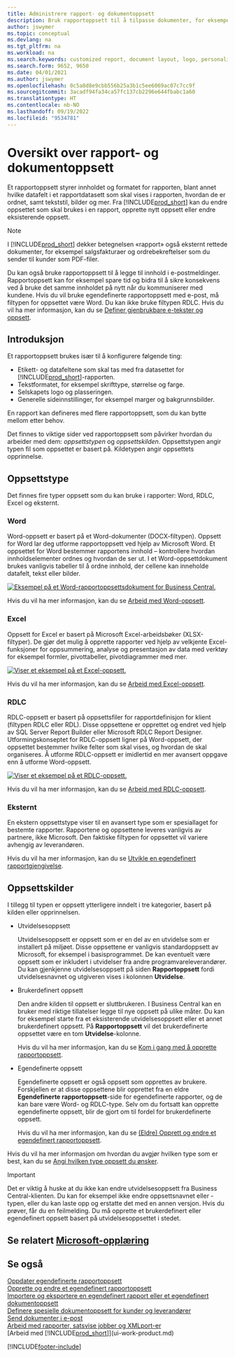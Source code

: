 ```yaml
---
title: Administrere rapport- og dokumentoppsett
description: Bruk rapportoppsett til å tilpasse dokumenter, for eksempel tilpasse skriften, logoen eller sideinnstillingene for PDF-filer du sender til kunder.
author: jswymer
ms.topic: conceptual
ms.devlang: na
ms.tgt_pltfrm: na
ms.workload: na
ms.search.keywords: customized report, document layout, logo, personalize
ms.search.form: 9652, 9650
ms.date: 04/01/2021
ms.author: jswymer
ms.openlocfilehash: 0c5a8d8e9cbb556b25a3b1c5ee6069ac07c7cc9f
ms.sourcegitcommit: 3acadf94fa34ca57fc137cb2296e644fbabc1a60
ms.translationtype: HT
ms.contentlocale: nb-NO
ms.lasthandoff: 09/19/2022
ms.locfileid: "9534781"
---
```

# <a name="report-and-document-layouts-overview"></a>Oversikt over rapport- og dokumentoppsett

Et rapportoppsett styrer innholdet og formatet for rapporten, blant annet hvilke datafelt i et rapportdatasett som skal vises i rapporten, hvordan de er ordnet, samt tekststil, bilder og mer. Fra [!INCLUDE[prod_short](includes/prod_short.md)] kan du endre oppsettet som skal brukes i en rapport, opprette nytt oppsett eller endre eksisterende oppsett.

> [!NOTE]  
> I [!INCLUDE[prod_short](includes/prod_short.md)] dekker betegnelsen «rapport» også eksternt rettede dokumenter, for eksempel salgsfakturaer og ordrebekreftelser som du sender til kunder som PDF-filer.

Du kan også bruke rapportoppsett til å legge til innhold i e-postmeldinger. Rapportoppsett kan for eksempel spare tid og bidra til å sikre konsekvens ved å bruke det samme innholdet på nytt når du kommuniserer med kundene. Hvis du vil bruke egendefinerte rapportoppsett med e-post, må filtypen for oppsettet være Word. Du kan ikke bruke filtypen RDLC. Hvis du vil ha mer informasjon, kan du se [Definer gjenbrukbare e-tekster og oppsett](admin-how-setup-email.md#set-up-reusable-email-texts-and-layouts). 

## <a name="introduction"></a>Introduksjon

Et rapportoppsett brukes især til å konfigurere følgende ting:

* Etikett- og datafeltene som skal tas med fra datasettet for [!INCLUDE[prod_short](includes/prod_short.md)]-rapporten.
* Tekstformatet, for eksempel skrifttype, størrelse og farge.
* Selskapets logo og plasseringen.
* Generelle sideinnstillinger, for eksempel marger og bakgrunnsbilder.

En rapport kan defineres med flere rapportoppsett, som du kan bytte mellom etter behov. 

<!--You can use one of the built-in report layouts or you can create custom report layouts and assign them to your reports as needed. For more information, see [Create a Custom Report or Document Layout](ui-how-create-custom-report-layout.md).-->

Det finnes to viktige sider ved rapportoppsett som påvirker hvordan du arbeider med dem: *oppsettstypen* og *oppsettskilden*. Oppsettstypen angir typen fil som oppsettet er basert på. Kildetypen angir oppsettets opprinnelse.

## <a name="layout-types"></a>Oppsettstype

Det finnes fire typer oppsett som du kan bruke i rapporter: Word, RDLC, Excel og eksternt.

### <a name="word"></a>Word

Word-oppsett er basert på et Word-dokumenter (DOCX-filtypen). Oppsett for Word lar deg utforme rapportoppsett ved hjelp av Microsoft Word. Et oppsettet for Word bestemmer rapportens innhold – kontrollere hvordan innholdselementer ordnes og hvordan de ser ut. I et Word-oppsettdokument brukes vanligvis tabeller til å ordne innhold, der cellene kan inneholde datafelt, tekst eller bilder.

[![Eksempel på et Word-rapportoppsettsdokument for Business Central.](media/word-layout-overview.png)](media/word-layout-overview.png#lightbox) 

<!--![Example of a word report layout document for Business Central.](media/nav_wordreportlayout_edit_in_word_example.png) -->

Hvis du vil ha mer informasjon, kan du se [Arbeid med Word-oppsett](ui-how-add-fields-word-report-layout.md).

### <a name="excel"></a>Excel

Oppsett for Excel er basert på Microsoft Excel-arbeidsbøker (XLSX-filtyper). De gjør det mulig å opprette rapporter ved hjelp av velkjente Excel-funksjoner for oppsummering, analyse og presentasjon av data med verktøy for eksempel formler, pivottabeller, pivotdiagrammer med mer.

[![Viser et eksempel på et Excel-oppsett.](media/excel-layout-2.png)](media/excel-layout-2.png#lightbox)

Hvis du vil ha mer informasjon, kan du se [Arbeid med Excel-oppsett](ui-excel-report-layouts.md).

### <a name="rdlc"></a>RDLC

RDLC-oppsett er basert på oppsettsfiler for rapportdefinisjon for klient (filtypen RDLC eller RDL). Disse oppsettene er opprettet og endret ved hjelp av SQL Server Report Builder eller Microsoft RDLC Report Designer. Utformingskonseptet for RDLC-oppsett ligner på Word-oppsett, der oppsettet bestemmer hvilke felter som skal vises, og hvordan de skal organiseres. Å utforme RDLC-oppsett er imidlertid en mer avansert oppgave enn å utforme Word-oppsett.

[![Viser et eksempel på et RDLC-oppsett.](media/rdlc-layout-overview.png)](media/rdlc-layout-overview.png#lightbox)

Hvis du vil ha mer informasjon, kan du se [Arbeid med RDLC-oppsett](ui-rdlc-report-layouts.md).

### <a name="external"></a>Eksternt

En ekstern oppsettstype viser til en avansert type som er spesiallaget for bestemte rapporter. Rapportene og oppsettene leveres vanligvis av partnere, ikke Microsoft. Den faktiske filtypen for oppsettet vil variere avhengig av leverandøren.

Hvis du vil ha mer informasjon, kan du se [Utvikle en egendefinert rapportgjengivelse](/dynamics365/business-central/dev-itpro/developer/devenv-report-custom-render).

## <a name="layout-sources"></a>Oppsettskilder

I tillegg til typen er oppsett ytterligere inndelt i tre kategorier, basert på kilden eller opprinnelsen.

* Utvidelsesoppsett

   Utvidelsesoppsett er oppsett som er en del av en utvidelse som er installert på miljøet. Disse oppsettene er vanligvis standardoppsett av Microsoft, for eksempel i basisprogrammet. De kan eventuelt være oppsett som er inkludert i utvidelser fra andre programvareleverandører. Du kan gjenkjenne utvidelsesoppsett på siden **Rapportoppsett** fordi utvidelsesnavnet og utgiveren vises i kolonnen **Utvidelse**.

* Brukerdefinert oppsett

   Den andre kilden til oppsett er sluttbrukeren. I Business Central kan en bruker med riktige tillatelser legge til nye oppsett på ulike måter. Du kan for eksempel starte fra et eksisterende utvidelsesoppsett eller et annet brukerdefinert oppsett. På **Rapportoppsett** vil det brukerdefinerte oppsettet være en tom **Utvidelse**-kolonne.

   Hvis du vil ha mer informasjon, kan du se [Kom i gang med å opprette rapportoppsett](ui-get-started-layouts.md).

* Egendefinerte oppsett

  Egendefinerte oppsett er også oppsett som opprettes av brukere. Forskjellen er at disse oppsettene blir opprettet fra en eldre **Egendefinerte rapportoppsett**-side for egendefinerte rapporter, og de kan bare være Word- og RDLC-type. Selv om du fortsatt kan opprette egendefinerte oppsett, blir de gjort om til fordel for brukerdefinerte oppsett.

  Hvis du vil ha mer informasjon, kan du se [(Eldre) Opprett og endre et egendefinert rapportoppsett](ui-how-create-custom-report-layout.md).

Hvis du vil ha mer informasjon om hvordan du avgjør hvilken type som er best, kan du se [Angi hvilken type oppsett du ønsker](ui-get-started-layouts.md#decide).

> [!IMPORTANT]
> Det er viktig å huske at du ikke kan endre utvidelsesoppsett fra Business Central-klienten. Du kan for eksempel ikke endre oppsettsnavnet eller -typen, eller du kan laste opp og erstatte det med en annen versjon. Hvis du prøver, får du en feilmelding. Du må opprette et brukerdefinert eller egendefinert oppsett basert på utvidelsesoppsettet i stedet.

<!--
### Built-in and custom report layouts



[!INCLUDE[prod_short](includes/prod_short.md)] includes several built-in layouts. Built-in layouts are predefined layouts that are designed for specific reports. [!INCLUDE[prod_short](includes/prod_short.md)] reports will have a built-in layout as either an RDLC report layout, Word report layout, or in some cases both. You can’t modify a built-in report layout from [!INCLUDE[prod_short](includes/prod_short.md)] but you use them as a starting point for building your own custom report layouts.

Custom layouts are report layouts that you design to change the appearance of a report. You typically create a custom layout based on a built-in layout, but you can create them from scratch or from a copy of an existing custom layout. Custom layouts enable you to have multiple layouts for the same report, which you switch among as needed. For example, you can have different layouts for each [!INCLUDE[prod_short](includes/prod_short.md)] company, or you can have different layouts for the same company for specific occasions or events, like a special campaign or holiday season.


Deciding on whether to use a Word, Excel, or RDLC layout type will depend on how you want the generated report to look and your knowledge of tools for creating the layouts, like Word, Excel, and SQL Server Report Builder.

* The general design concepts for Word and RDLC layouts are similar. However each type has certain design features that affect how the generated report appears in [!INCLUDE[prod_short](includes/prod_short.md)]. This means that the same report might look different when using the Word report layout compared to the RDLC report layout.

* The process for setting up Word, Excel, and RDLC report layouts on reports is the same. The main difference is in the way you modify the layouts. Word and especially Excel layouts are typically easier to create and modify than RDLC report layouts because you use Word and Excel. RDLC report layouts are modified by using SQL Server Report builder, which targets more advanced users.

* Not all reports and document have a dataset that is optimized for use with an Excel layout. For example, aggregations and complex calculations work best with RDLC or Word layouts. The same is true for documents.

For information about how to switch the layout currently used on a report, see [Set the Layout Used by a Report](ui-set-report-layout.md).

-->



## <a name="see-related-microsoft-training"></a>Se relatert [Microsoft-opplæring](/training/modules/change-documents-dynamics-365-business-central/index)

## <a name="see-also"></a>Se også

[Oppdater egendefinerte rapportoppsett](ui-update-report-layouts.md)  
[Opprette og endre et egendefinert rapportoppsett](ui-how-create-custom-report-layout.md)  
[Importere og eksportere en egendefinert rapport eller et egendefinert dokumentoppsett](ui-how-import-and-export-report-layout.md)  
[Definere spesielle dokumentoppsett for kunder og leverandører](ui-define-customer-vendor-document-layouts.md)  
[Send dokumenter i e-post](ui-how-send-documents-email.md)  
[Arbeid med rapporter, satsvise jobber og XMLport-er](ui-work-report.md)  
[Arbeid med [!INCLUDE[prod_short](includes/prod_short.md)]](ui-work-product.md)  


[!INCLUDE[footer-include](includes/footer-banner.md)]

